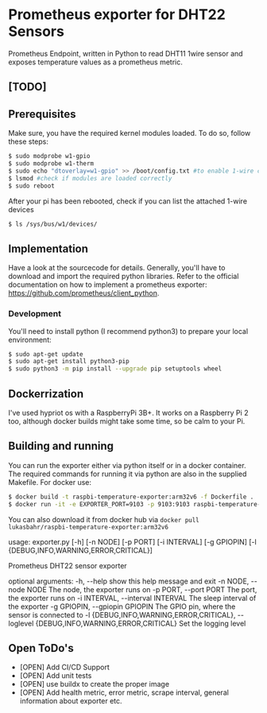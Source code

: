 # Prometheus exporter for DHT22 Sensors 

Prometheus Endpoint, written in Python to read DHT11 1wire sensor and exposes temperature values as a prometheus metric.

## [TODO]

## Prerequisites

Make sure, you have the required kernel modules loaded. To do so, follow these steps:

```bash
$ sudo modprobe w1-gpio
$ sudo modprobe w1-therm 
$ sudo echo "dtoverlay=w1-gpio" >> /boot/config.txt #to enable 1-wire config and persist after reboot
$ lsmod #check if modules are loaded correctly
$ sudo reboot
```

After your pi has been rebooted, check if you can list the attached 1-wire devices

```bash
$ ls /sys/bus/w1/devices/
```

## Implementation

Have a look at the sourcecode for details. Generally, you'll have to download and import the required python libraries.
Refer to the official documentation on how to implement a prometheus exporter: https://github.com/prometheus/client_python.

### Development

You'll need to install python (I recommend python3) to prepare your local environment: 

```bash
$ sudo apt-get update
$ sudo apt-get install python3-pip
$ sudo python3 -m pip install --upgrade pip setuptools wheel
```

## Dockerrization

I've used hypriot os with a RaspberryPi 3B+. It works on a Raspberry Pi 2 too, although docker builds might take some time, so be calm to your Pi.

## Building and running

You can run the exporter either via python itself or in a docker container. The required commands for running it via python are 
also in the supplied Makefile. For docker use:

```bash
$ docker build -t raspbi-temperature-exporter:arm32v6 -f Dockerfile .
$ docker run -it -e EXPORTER_PORT=9103 -p 9103:9103 raspbi-temperature-exporter:arm32v6
```

You can also download it from docker hub via `docker pull lukasbahr/raspbi-temperature-exporter:arm32v6`

usage: exporter.py [-h] [-n NODE] [-p PORT] [-i INTERVAL] [-g GPIOPIN]
                   [-l {DEBUG,INFO,WARNING,ERROR,CRITICAL}]

Prometheus DHT22 sensor exporter

optional arguments:
  -h, --help            show this help message and exit
  -n NODE, --node NODE  The node, the exporter runs on
  -p PORT, --port PORT  The port, the exporter runs on
  -i INTERVAL, --interval INTERVAL
                        The sleep interval of the exporter
  -g GPIOPIN, --gpiopin GPIOPIN
                        The GPIO pin, where the sensor is connected to
  -l {DEBUG,INFO,WARNING,ERROR,CRITICAL}, --loglevel {DEBUG,INFO,WARNING,ERROR,CRITICAL}
                        Set the logging level

## Open ToDo's

- [OPEN] Add CI/CD Support
- [OPEN] Add unit tests
- [OPEN] use buildx to create the proper image
- [OPEN] Add health metric, error metric, scrape interval, general information about exporter etc.